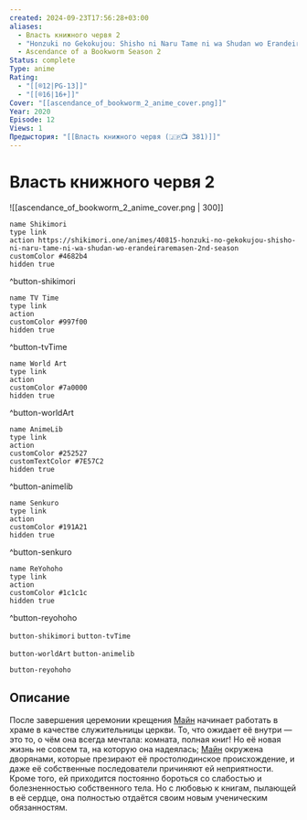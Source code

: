 ```yaml
---
created: 2024-09-23T17:56:28+03:00
aliases:
  - Власть книжного червя 2
  - "Honzuki no Gekokujou: Shisho ni Naru Tame ni wa Shudan wo Erandeiraremasen 2nd Season"
  - Ascendance of a Bookworm Season 2
Status: complete
Type: anime
Rating:
  - "[[®️12|PG-13]]"
  - "[[®️16|16+]]"
Cover: "[[ascendance_of_bookworm_2_anime_cover.png]]"
Year: 2020
Episode: 12
Views: 1
Предыстория: "[[Власть книжного червя (🇯🇵📺 381)]]"
---
```


# Власть книжного червя 2

![[ascendance_of_bookworm_2_anime_cover.png | 300]]

```button
name Shikimori
type link
action https://shikimori.one/animes/40815-honzuki-no-gekokujou-shisho-ni-naru-tame-ni-wa-shudan-wo-erandeiraremasen-2nd-season
customColor #4682b4
hidden true
```
^button-shikimori

```button
name TV Time
type link
action 
customColor #997f00
hidden true
```
^button-tvTime

```button
name World Art
type link
action 
customColor #7a0000
hidden true
```
^button-worldArt

```button
name AnimeLib
type link
action 
customColor #252527
customTextColor #7E57C2
hidden true
```
^button-animelib

```button
name Senkuro
type link
action 
customColor #191A21
hidden true
```
^button-senkuro

```button
name ReYohoho
type link
action 
customColor #1c1c1c
hidden true
```
^button-reyohoho



`button-shikimori` `button-tvTime`

`button-worldArt` `button-animelib`

`button-reyohoho`

## Описание

После завершения церемонии крещения [Майн](https://shikimori.one/characters/163811-myne) начинает работать в храме в качестве служительницы церкви. То, что ожидает её внутри — это то, о чём она всегда мечтала: комната, полная книг! Но её новая жизнь не совсем та, на которую она надеялась; [Майн](https://shikimori.one/characters/163811-myne) окружена дворянами, которые презирают её простолюдинское происхождение, и даже её собственные последователи причиняют ей неприятности. Кроме того, ей приходится постоянно бороться со слабостью и болезненностью собственного тела. Но с любовью к книгам, пылающей в её сердце, она полностью отдаётся своим новым ученическим обязанностям.
